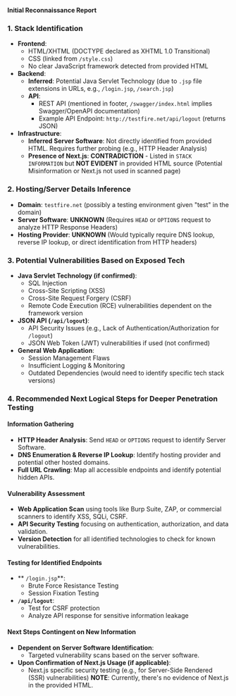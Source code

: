 **Initial Reconnaissance Report**

### **1. Stack Identification**

* **Frontend**:
	+ HTML/XHTML (DOCTYPE declared as XHTML 1.0 Transitional)
	+ CSS (linked from `/style.css`)
	+ No clear JavaScript framework detected from provided HTML
* **Backend**:
	+ **Inferred**: Potential Java Servlet Technology (due to `.jsp` file extensions in URLs, e.g., `/login.jsp`, `/search.jsp`)
	+ **API**:
		- REST API (mentioned in footer, `/swagger/index.html` implies Swagger/OpenAPI documentation)
		- Example API Endpoint: `http://testfire.net/api/logout` (returns JSON)
* **Infrastructure**:
	+ **Inferred Server Software**: Not directly identified from provided HTML. Requires further probing (e.g., HTTP Header Analysis)
	+ **Presence of Next.js**: **CONTRADICTION** - Listed in `STACK INFORMATION` but **NOT EVIDENT** in provided HTML source (Potential Misinformation or Next.js not used in scanned page)

### **2. Hosting/Server Details Inference**

* **Domain**: `testfire.net` (possibly a testing environment given "test" in the domain)
* **Server Software**: **UNKNOWN** (Requires `HEAD` or `OPTIONS` request to analyze HTTP Response Headers)
* **Hosting Provider**: **UNKNOWN** (Would typically require DNS lookup, reverse IP lookup, or direct identification from HTTP headers)

### **3. Potential Vulnerabilities Based on Exposed Tech**

* **Java Servlet Technology (if confirmed)**:
	+ SQL Injection
	+ Cross-Site Scripting (XSS)
	+ Cross-Site Request Forgery (CSRF)
	+ Remote Code Execution (RCE) vulnerabilities dependent on the framework version
* **JSON API (`/api/logout`)**:
	+ API Security Issues (e.g., Lack of Authentication/Authorization for `/logout`)
	+ JSON Web Token (JWT) vulnerabilities if used (not confirmed)
* **General Web Application**:
	+ Session Management Flaws
	+ Insufficient Logging & Monitoring
	+ Outdated Dependencies (would need to identify specific tech stack versions)

### **4. Recommended Next Logical Steps for Deeper Penetration Testing**

#### **Information Gathering**

* **HTTP Header Analysis**: Send `HEAD` or `OPTIONS` request to identify Server Software.
* **DNS Enumeration & Reverse IP Lookup**: Identify hosting provider and potential other hosted domains.
* **Full URL Crawling**: Map all accessible endpoints and identify potential hidden APIs.

#### **Vulnerability Assessment**

* **Web Application Scan** using tools like Burp Suite, ZAP, or commercial scanners to identify XSS, SQLi, CSRF.
* **API Security Testing** focusing on authentication, authorization, and data validation.
* **Version Detection** for all identified technologies to check for known vulnerabilities.

#### **Testing for Identified Endpoints**

* ** `/login.jsp`**:
	+ Brute Force Resistance Testing
	+ Session Fixation Testing
* **`/api/logout`**:
	+ Test for CSRF protection
	+ Analyze API response for sensitive information leakage

#### **Next Steps Contingent on New Information**

* **Dependent on Server Software Identification**:
	+ Targeted vulnerability scans based on the server software.
* **Upon Confirmation of Next.js Usage (if applicable)**:
	+ Next.js specific security testing (e.g., for Server-Side Rendered (SSR) vulnerabilities) **NOTE**: Currently, there's no evidence of Next.js in the provided HTML.